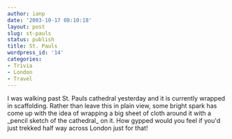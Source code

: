 ```yaml
---
author: ianp
date: '2003-10-17 08:10:18'
layout: post
slug: st-pauls
status: publish
title: St. Pauls
wordpress_id: '14'
categories:
- Trivia
- London
- Travel
---
```


I was walking past St. Pauls cathedral yesterday and it is currently
wrapped in scaffolding. Rather than leave this in plain view, some
bright spark has come up with the idea of wrapping a big sheet of cloth
around it with a \_pencil sketch of the cathedral\_ on it. How gypped
would you feel if you'd just trekked half way across London just for
that!
